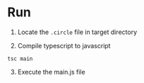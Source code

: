 # Run

1. Locate the `.circle` file in target directory

2. Compile typescript to javascript

```shell
tsc main
```

3. Execute the main.js file

